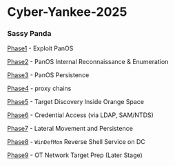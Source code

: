 # Cyber-Yankee-2025

### Sassy Panda

[Phase1](Phase1) - Exploit PanOS

[Phase2](Phase2) - PanOS Internal Reconnaissance & Enumeration

[Phase3](Phase3) - PanOS Persistence

[Phase4](Phase4) - proxy chains

[Phase5](Phase5) - Target Discovery Inside Orange Space

[Phase6](Phase6) - Credential Access (via LDAP, SAM/NTDS)

[Phase7](Phase7) - Lateral Movement and Persistence

[Phase8](Phase8) - `WinDefMon` Reverse Shell Service on DC

[Phase9](Phase9) - OT Network Target Prep (Later Stage)
